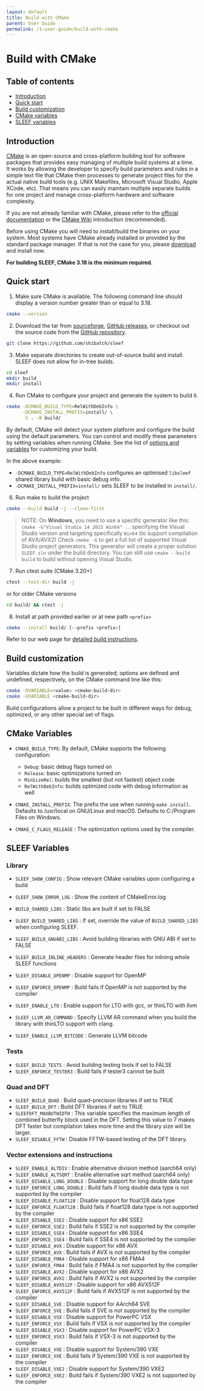 ```yaml
---
layout: default
title: Build with CMake
parent: User Guide
permalink: /1-user-guide/build-with-cmake
---
```


# Build with CMake

## Table of contents

* [Introduction](#introduction)
* [Quick start](#quick-start)
* [Build customization](#build-customization)
* [CMake variables](#cmake-variables)
* [SLEEF variables](#sleef-variables)

## Introduction

[CMake](http://www.cmake.org/) is an open-source and cross-platform building
tool for software packages that provides easy managing of multiple build systems
at a time. It works by allowing the developer to specify build parameters and
rules in a simple text file that CMake then processes to generate project files
for the actual native build tools (e.g. UNIX Makefiles, Microsoft Visual Studio,
Apple XCode, etc). That means you can easily maintain multiple separate builds
for one project and manage cross-platform hardware and software complexity.

If you are not already familiar with CMake, please refer to the [official
documentation](https://cmake.org/documentation/) or the
[CMake Wiki](https://gitlab.kitware.com/cmake/community/-/wikis/Home)
introduction (recommended).

Before using CMake you will need to install/build the binaries on your system.
Most systems have CMake already installed or provided by the standard package
manager. If that is not the case for you, please
[download](https://cmake.org/download/) and install now.

**For building SLEEF, CMake 3.18 is the minimum required.**

## Quick start

1. Make sure CMake is available. The following command line should display a
version number greater than or equal to 3.18.

```sh
cmake --version
```

2. Download the tar from [sourceforge][forge_url],
[GitHub releases][release_url], or checkout out the source code from the
[GitHub repository][repo_url].

```sh
git clone https://github.com/shibatch/sleef
```

3. Make separate directories to create out-of-source build and install. SLEEF
does not allow for in-tree builds.

```sh
cd sleef
mkdir build
mkdir install
```

4. Run CMake to configure your project and generate the system to build it.

```sh
cmake -DCMAKE_BUILD_TYPE=RelWithDebInfo \
      -DCMAKE_INSTALL_PREFIX=install/ \
      -S . -B build/
```

By default, CMake will detect your system platform and configure the build
using the default parameters. You can control and modify these parameters by
setting variables when running CMake. See the list of
[options and variables](#build-customization) for customizing your build.

In the above example:
- `-DCMAKE_BUILD_TYPE=RelWithDebInfo` configures an optimised `libsleef`
shared library build with basic debug info.
- `-DCMAKE_INSTALL_PREFIX=install/` sets SLEEF to be installed in `install/`.

6. Run make to build the project

```sh
cmake --build build -j --clean-first
```

> NOTE: On **Windows**, you need to use a specific generator like this:
> `cmake -G"Visual Studio 14 2015 Win64" ..` specifying the Visual Studio version
> and targeting specifically `Win64` (to support compilation of AVX/AVX2)
> Check `cmake -G` to get a full list of supported Visual Studio project generators.
> This generator will create a proper solution `SLEEF.sln` under the build
> directory.
> You can still use `cmake --build build` to build without opening Visual Studio.

7. Run ctest suite (CMake 3.20+)

```sh
ctest --test-dir build -j
```

or for older CMake versions

```sh
cd build/ && ctest -j
```

8. Install at path provided earlier or at new path `<prefix>`

```sh
cmake --install build/ [--prefix <prefix>]
```

Refer to our web page for [detailed build instructions][build_info_url].

## Build customization

Variables dictate how the build is generated; options are defined and undefined,
respectively, on the CMake command line like this:

```sh
cmake -DVARIABLE=<value> <cmake-build-dir>
cmake -UVARIABLE <cmake-build-dir>
```

Build configurations allow a project to be built in different ways for debug,
optimized, or any other special set of flags.


## CMake Variables

- `CMAKE_BUILD_TYPE`: By default, CMake supports the following configuration:
  * `Debug`: basic debug flags turned on
  * `Release`: basic optimizations turned on
  * `MinSizeRel`: builds the smallest (but not fastest) object code
  * `RelWithDebInfo`: builds optimized code with debug information as well

- `CMAKE_INSTALL_PREFIX`: The prefix the use when running `make install`.
			  Defaults to /usr/local on GNU/Linux and macOS.
			  Defaults to C:/Program Files on Windows.

- `CMAKE_C_FLAGS_RELEASE` : The optimization options used by the compiler.

## SLEEF Variables

### Library

- `SLEEF_SHOW_CONFIG` : Show relevant CMake variables upon configuring a build
- `SLEEF_SHOW_ERROR_LOG` : Show the content of CMakeError.log

- `BUILD_SHARED_LIBS` : Static libs are built if set to FALSE
- `SLEEF_BUILD_SHARED_LIBS` : If set, override the value of `BUILD_SHARED_LIBS` when configuring SLEEF.
- `SLEEF_BUILD_GNUABI_LIBS` : Avoid building libraries with GNU ABI if set to FALSE
- `SLEEF_BUILD_INLINE_HEADERS` : Generate header files for inlining whole SLEEF functions

- `SLEEF_DISABLE_OPENMP` : Disable support for OpenMP
- `SLEEF_ENFORCE_OPENMP` : Build fails if OpenMP is not supported by the compiler

- `SLEEF_ENABLE_LTO` : Enable support for LTO with gcc, or thinLTO with llvm
- `SLEEF_LLVM_AR_COMMAND` : Specify LLVM AR command when you build the library with thinLTO support with clang.
- `SLEEF_ENABLE_LLVM_BITCODE` : Generate LLVM bitcode

### Tests

- `SLEEF_BUILD_TESTS` : Avoid building testing tools if set to FALSE
- `SLEEF_ENFORCE_TESTER3` : Build fails if tester3 cannot be built

### Quad and DFT

- `SLEEF_BUILD_QUAD` : Build quad-precision libraries if set to TRUE
- `SLEEF_BUILD_DFT` : Build DFT libraries if set to TRUE
- `SLEEFDFT_MAXBUTWIDTH` : This variable specifies the maximum length of combined butterfly block used in the DFT. Setting this value to 7 makes DFT faster but compilation takes more time and the library size will be larger.
- `SLEEF_DISABLE_FFTW` : Disable FFTW-based testing of the DFT library.

### Vector extensions and instructions

- `SLEEF_ENABLE_ALTDIV` : Enable alternative division method (aarch64 only)
- `SLEEF_ENABLE_ALTSQRT` : Enable alternative sqrt method (aarch64 only)
- `SLEEF_DISABLE_LONG_DOUBLE` : Disable support for long double data type
- `SLEEF_ENFORCE_LONG_DOUBLE` : Build fails if long double data type is not supported by the compiler
- `SLEEF_DISABLE_FLOAT128` : Disable support for float128 data type
- `SLEEF_ENFORCE_FLOAT128` : Build fails if float128 data type is not supported by the compiler
- `SLEEF_DISABLE_SSE2` : Disable support for x86 SSE2
- `SLEEF_ENFORCE_SSE2` : Build fails if SSE2 is not supported by the compiler
- `SLEEF_DISABLE_SSE4` : Disable support for x86 SSE4
- `SLEEF_ENFORCE_SSE4` : Build fails if SSE4 is not supported by the compiler
- `SLEEF_DISABLE_AVX` : Disable support for x86 AVX
- `SLEEF_ENFORCE_AVX` : Build fails if AVX is not supported by the compiler
- `SLEEF_DISABLE_FMA4` : Disable support for x86 FMA4
- `SLEEF_ENFORCE_FMA4` : Build fails if FMA4 is not supported by the compiler
- `SLEEF_DISABLE_AVX2` : Disable support for x86 AVX2
- `SLEEF_ENFORCE_AVX2` : Build fails if AVX2 is not supported by the compiler
- `SLEEF_DISABLE_AVX512F` : Disable support for x86 AVX512F
- `SLEEF_ENFORCE_AVX512F` : Build fails if AVX512F is not supported by the compiler
- `SLEEF_DISABLE_SVE` : Disable support for AArch64 SVE
- `SLEEF_ENFORCE_SVE` : Build fails if SVE is not supported by the compiler
- `SLEEF_DISABLE_VSX` : Disable support for PowerPC VSX
- `SLEEF_ENFORCE_VSX` : Build fails if VSX is not supported by the compiler
- `SLEEF_DISABLE_VSX3` : Disable support for PowerPC VSX-3
- `SLEEF_ENFORCE_VSX3` : Build fails if VSX-3 is not supported by the compiler
- `SLEEF_DISABLE_VXE` : Disable support for System/390 VXE
- `SLEEF_ENFORCE_VXE` : Build fails if System/390 VXE is not supported by the compiler
- `SLEEF_DISABLE_VXE2` : Disable support for System/390 VXE2
- `SLEEF_ENFORCE_VXE2` : Build fails if System/390 VXE2 is not supported by the compiler

<!-- Repository links -->

[build_info_url]: https://sleef.org/1-user-guide
[repo_url]: https://github.com/shibatch/sleef
[release_url]: https://github.com/shibatch/sleef/releases
[forge_url]: https://sourceforge.net/projects/sleef
